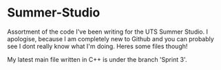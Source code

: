 # Summer-Studio
Assortment of the code I've been writing for the UTS Summer Studio. 
I apologise, because I am completely new to Github and you can probably see I dont really know what I'm doing. Heres some files though!

My latest main file written in C++ is under the branch 'Sprint 3'.
